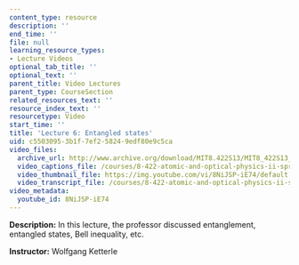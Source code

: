 ```yaml
---
content_type: resource
description: ''
end_time: ''
file: null
learning_resource_types:
- Lecture Videos
optional_tab_title: ''
optional_text: ''
parent_title: Video Lectures
parent_type: CourseSection
related_resources_text: ''
resource_index_text: ''
resourcetype: Video
start_time: ''
title: 'Lecture 6: Entangled states'
uid: c5503095-3b1f-7ef2-5824-9edf80e9c5ca
video_files:
  archive_url: http://www.archive.org/download/MIT8.422S13/MIT8_422S13_lec06_300k.mp4
  video_captions_file: /courses/8-422-atomic-and-optical-physics-ii-spring-2013/d17002d3c714542485679bab6109c8f2_8NiJSP-iE74.vtt
  video_thumbnail_file: https://img.youtube.com/vi/8NiJSP-iE74/default.jpg
  video_transcript_file: /courses/8-422-atomic-and-optical-physics-ii-spring-2013/c00717c3e7f2f7177638e9ecf4ff1e72_8NiJSP-iE74.pdf
video_metadata:
  youtube_id: 8NiJSP-iE74
---
```


**Description:** In this lecture, the professor discussed entanglement, entangled states, Bell inequality, etc.

**Instructor:** Wolfgang Ketterle